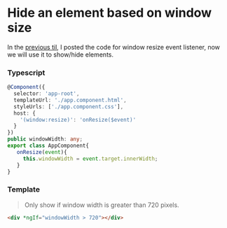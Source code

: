 # Hide an element based on window size

In the [previous til](/add-window-resize-event-listener-comopnent.md), I posted the code for window resize event listener, now we will use it to show/hide elements.

### Typescript
```ts
@Component({
  selector: 'app-root',
  templateUrl: './app.component.html',
  styleUrls: ['./app.component.css'],
  host: {
    '(window:resize)': 'onResize($event)'
  }
})
public windowWidth: any;
export class AppComponent{
   onResize(event){
     this.windowWidth = event.target.innerWidth;
   }
}
```

### Template
> Only show if window width is greater than 720 pixels.
```html
<div *ngIf="windowWidth > 720"></div>

```
